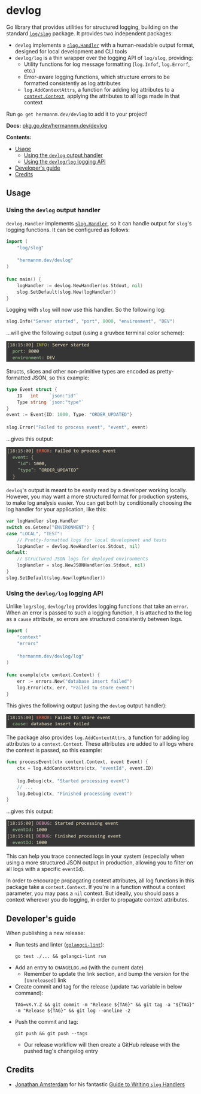 # devlog

Go library that provides utilities for structured logging, building on the standard
[`log/slog`](https://pkg.go.dev/log/slog) package. It provides two independent packages:

- `devlog` implements a [`slog.Handler`](https://pkg.go.dev/log/slog#Handler) with a human-readable
  output format, designed for local development and CLI tools
- `devlog/log` is a thin wrapper over the logging API of `log/slog`, providing:
    - Utility functions for log message formatting (`log.Infof`, `log.Errorf`, etc.)
    - Error-aware logging functions, which structure errors to be formatted consistently as log
      attributes
    - `log.AddContextAttrs`, a function for adding log attributes to a
      [`context.Context`](https://pkg.go.dev/context), applying the attributes to all logs made in
      that context

Run `go get hermannm.dev/devlog` to add it to your project!

**Docs:** [pkg.go.dev/hermannm.dev/devlog](https://pkg.go.dev/hermannm.dev/devlog)

**Contents:**

- [Usage](#usage)
    - [Using the `devlog` output handler](#using-the-devlog-output-handler)
    - [Using the `devlog/log` logging API](#using-the-devloglog-logging-api)
- [Developer's guide](#developers-guide)
- [Credits](#credits)

## Usage

### Using the `devlog` output handler

`devlog.Handler` implements [`slog.Handler`](https://pkg.go.dev/log/slog#Handler), so it can handle
output for `slog`'s logging functions. It can be configured as follows:

<!-- @formatter:off -->
```go
import (
	"log/slog"

	"hermannm.dev/devlog"
)

func main() {
	logHandler := devlog.NewHandler(os.Stdout, nil)
	slog.SetDefault(slog.New(logHandler))
}
```
<!-- @formatter:on -->

Logging with `slog` will now use this handler. So the following log:

<!-- @formatter:off -->
```go
slog.Info("Server started", "port", 8000, "environment", "DEV")
```
<!-- @formatter:on -->

...will give the following output (using a gruvbox terminal color scheme):

![Screenshot of log message in a terminal](https://github.com/hermannm/devlog/blob/3089fbac4d2cecd3d55b422a7ba742f788d5dace/devlog-example-output.png?raw=true)

Structs, slices and other non-primitive types are encoded as pretty-formatted JSON, so this
example:

<!-- @formatter:off -->
```go
type Event struct {
	ID   int    `json:"id"`
	Type string `json:"type"`
}
event := Event{ID: 1000, Type: "ORDER_UPDATED"}

slog.Error("Failed to process event", "event", event)
```
<!-- @formatter:on -->

...gives this output:

![Screenshot of log message in a terminal](https://github.com/hermannm/devlog/blob/3089fbac4d2cecd3d55b422a7ba742f788d5dace/devlog-example-output-2.png?raw=true)

`devlog`'s output is meant to be easily read by a developer working locally. However, you may want a
more structured format for production systems, to make log analysis easier. You can get both by
conditionally choosing the log handler for your application, like this:

<!-- @formatter:off -->
```go
var logHandler slog.Handler
switch os.Getenv("ENVIRONMENT") {
case "LOCAL", "TEST":
	// Pretty-formatted logs for local development and tests
	logHandler = devlog.NewHandler(os.Stdout, nil)
default:
	// Structured JSON logs for deployed environments
	logHandler = slog.NewJSONHandler(os.Stdout, nil)
}
slog.SetDefault(slog.New(logHandler))
```
<!-- @formatter:on -->

### Using the `devlog/log` logging API

Unlike `log/slog`, `devlog/log` provides logging functions that take an `error`. When an error is
passed to such a logging function, it is attached to the log as a `cause` attribute, so errors are
structured consistently between logs.

<!-- @formatter:off -->
```go
import (
	"context"
	"errors"

	"hermannm.dev/devlog/log"
)

func example(ctx context.Context) {
	err := errors.New("database insert failed")
	log.Error(ctx, err, "Failed to store event")
}
```
<!-- @formatter:on -->

This gives the following output (using the `devlog` output handler):

![Screenshot of log message in a terminal](https://github.com/hermannm/devlog/blob/3089fbac4d2cecd3d55b422a7ba742f788d5dace/devlog-example-output-3.png?raw=true)

The package also provides `log.AddContextAttrs`, a function for adding log attributes to a
`context.Context`. These attributes are added to all logs where the context is passed, so this
example:

<!-- @formatter:off -->
```go
func processEvent(ctx context.Context, event Event) {
	ctx = log.AddContextAttrs(ctx, "eventId", event.ID)

	log.Debug(ctx, "Started processing event")
	// ...
	log.Debug(ctx, "Finished processing event")
}
```
<!-- @formatter:on -->

...gives this output:

![Screenshot of log messages in a terminal](https://github.com/hermannm/devlog/blob/3089fbac4d2cecd3d55b422a7ba742f788d5dace/devlog-example-output-4.png?raw=true)

This can help you trace connected logs in your system (especially when using a more structured JSON
output in production, allowing you to filter on all logs with a specific `eventId`).

In order to encourage propagating context attributes, all log functions in this package take a
`context.Context`. If you're in a function without a context parameter, you may pass a `nil`
context. But ideally, you should pass a context wherever you do logging, in order to propagate
context attributes.

## Developer's guide

When publishing a new release:

- Run tests and linter ([`golangci-lint`](https://golangci-lint.run/)):
  ```
  go test ./... && golangci-lint run
  ```
- Add an entry to `CHANGELOG.md` (with the current date)
    - Remember to update the link section, and bump the version for the `[Unreleased]` link
- Create commit and tag for the release (update `TAG` variable in below command):
  ```
  TAG=vX.Y.Z && git commit -m "Release ${TAG}" && git tag -a "${TAG}" -m "Release ${TAG}" && git log --oneline -2
  ```
- Push the commit and tag:
  ```
  git push && git push --tags
  ```
    - Our release workflow will then create a GitHub release with the pushed tag's changelog entry

## Credits

- [Jonathan Amsterdam](https://github.com/jba) for his fantastic
  [Guide to Writing
  `slog` Handlers](https://github.com/golang/example/blob/1d6d2400d4027025cb8edc86a139c9c581d672f7/slog-handler-guide/README.md)
